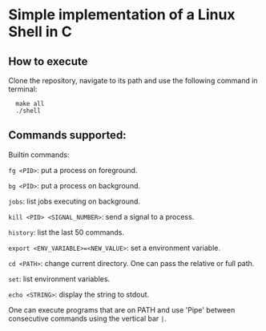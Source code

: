 # Simple implementation of a Linux Shell in C

## How to execute
  
  Clone the repository, navigate to its path and use the following command in terminal:
  
      make all
      ./shell
      
## Commands supported:
  
   Builtin commands:
   
   `fg <PID>`: 
    put a process on foreground.
    
   `bg <PID>`: 
    put a process on background.

   `jobs`: 
    list jobs executing on background.
    
   `kill <PID> <SIGNAL_NUMBER>`:
    send a signal to a process.
    
   `history`:
    list the last 50 commands.
    
   `export <ENV_VARIABLE>=<NEW_VALUE>`:
    set a environment variable.
   
   `cd <PATH>`:
    change current directory. One can pass the relative or full path.
    
   `set`:
    list environment variables.
    
   `echo <STRING>`:
     display the string to stdout.
  
  One can execute programs that are on PATH and use 'Pipe' between consecutive commands using the vertical bar `|`.
